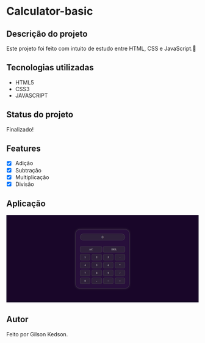 # Calculator-basic

## Descrição do projeto
Este projeto foi feito com intuito de estudo entre HTML, CSS e JavaScript.🚀

## Tecnologias utilizadas
* HTML5
* CSS3
* JAVASCRIPT

## Status do projeto
Finalizado!

## Features
- [x] Adição
- [x] Subtração
- [x] Multiplicação
- [x] Divisão  
  
## Aplicação
<img src="images/calculadora.png">

## Autor
Feito por Gilson Kedson.